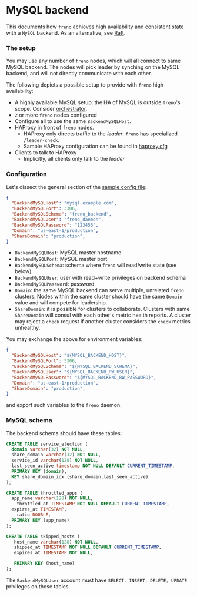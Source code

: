 # MySQL backend


This documents how `freno` achieves high availability and consistent state with a `MySQL` backend. As an alternative, see [Raft](raft.md).


### The setup

You may use any number of `freno` nodes, which will all connect to same MySQL backend. The nodes will pick leader by synching on the MySQL backend, and will not directly communicate with each other.

The following depicts a possible setup to provide with `freno` high availability:

- A highly available MySQL setup: the HA of MySQL is outside `freno`'s scope. Consider [orchestrator](https://github.com/github/orchestrator).
- `2` or more `freno` nodes configured
- Configure all to use the same `BackendMySQLHost`.
- HAProxy in front of `freno` nodes.
  - HAProxy only directs traffic to the _leader_. `freno` has specialized `/leader-check`.
  - Sample HAProxy configuration can be found in [haproxy.cfg](../resources/haproxy.cfg)
- Clients to talk to HAProxy
  - Implicitly, all clients only talk to the _leader_

### Configuration

Let's dissect the general section of the [sample config file](../resources/freno.conf.sample.json):


```json
{
  "BackendMySQLHost": "mysql.example.com",
  "BackendMySQLPort": 3306,
  "BackendMySQLSchema": "freno_backend",
  "BackendMySQLUser": "freno_daemon",
  "BackendMySQLPassword": "123456",
  "Domain": "us-east-1/production",
  "ShareDomain": "production",
}
```

- `BackendMySQLHost`: MySQL master hostname
- `BackendMySQLPort`: MySQL master port
- `BackendMySQLSchema`: schema where `freno` will read/write state (see below)
- `BackendMySQLUser`: user with read+write privileges on backend schema
- `BackendMySQLPassword`: password
- `Domain`: the same MySQL backend can serve multiple, unrelated `freno` clusters. Nodes within the same cluster should have the same `Domain` value and will compete for leadership.
- `ShareDomain`: it is possible for clusters to collaborate. Clusters with same `ShareDomain` will consul with each other's metric health reports. A cluster may reject a `check` request if another cluster considers the `check` metrics unhealthy.

You may exchange the above for environment variables:

```json
{
  "BackendMySQLHost": "${MYSQL_BACKEND_HOST}",
  "BackendMySQLPort": 3306,
  "BackendMySQLSchema": "${MYSQL_BACKEND_SCHEMA}",
  "BackendMySQLUser": "${MYSQL_BACKEND_RW_USER}",
  "BackendMySQLPassword": "${MYSQL_BACKEND_RW_PASSWORD}",
  "Domain": "us-east-1/production",
  "ShareDomain": "production",
}
```

and export such variables to the `freno` daemon.


### MySQL schema

The backend schema should have these tables:

```sql
CREATE TABLE service_election (
  domain varchar(32) NOT NULL,
  share_domain varchar(32) NOT NULL,
  service_id varchar(128) NOT NULL,
  last_seen_active timestamp NOT NULL DEFAULT CURRENT_TIMESTAMP,
  PRIMARY KEY (domain),
  KEY share_domain_idx (share_domain,last_seen_active)
);

CREATE TABLE throttled_apps (
  app_name varchar(128) NOT NULL,
	throttled_at TIMESTAMP NOT NULL DEFAULT CURRENT_TIMESTAMP,
  expires_at TIMESTAMP,
	ratio DOUBLE,
  PRIMARY KEY (app_name)
);

CREATE TABLE skipped_hosts (
   host_name varchar(128) NOT NULL,
   skipped_at TIMESTAMP NOT NULL DEFAULT CURRENT_TIMESTAMP,
   expires_at TIMESTAMP NOT NULL,

   PRIMARY KEY (host_name)
);
```

The `BackendMySQLUser` account must have `SELECT, INSERT, DELETE, UPDATE` privileges on those tables.

